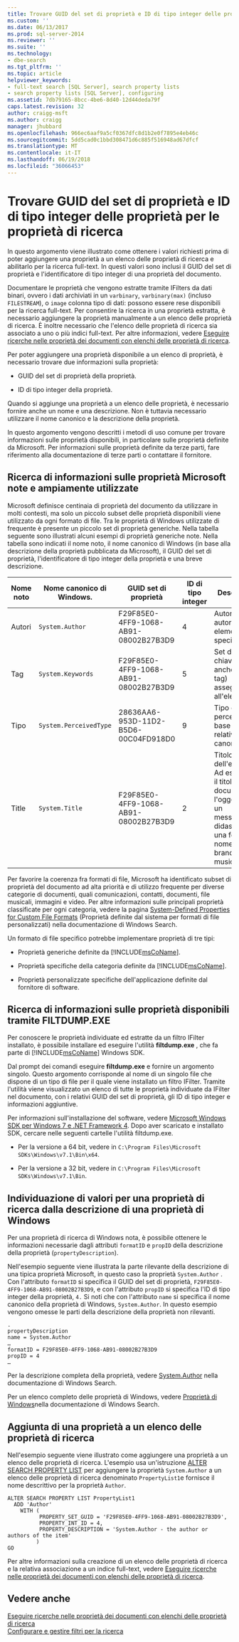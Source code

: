 ```yaml
---
title: Trovare GUID del set di proprietà e ID di tipo integer delle proprietà per le proprietà di ricerca | Microsoft Docs
ms.custom: ''
ms.date: 06/13/2017
ms.prod: sql-server-2014
ms.reviewer: ''
ms.suite: ''
ms.technology:
- dbe-search
ms.tgt_pltfrm: ''
ms.topic: article
helpviewer_keywords:
- full-text search [SQL Server], search property lists
- search property lists [SQL Server], configuring
ms.assetid: 7db79165-8bcc-4be6-8d40-12d44deda79f
caps.latest.revision: 32
author: craigg-msft
ms.author: craigg
manager: jhubbard
ms.openlocfilehash: 966ec6aaf9a5cf0367dfc8d1b2e0f7895e4eb46c
ms.sourcegitcommit: 5dd5cad0c1bbd308471d6c885f516948ad67dfcf
ms.translationtype: MT
ms.contentlocale: it-IT
ms.lasthandoff: 06/19/2018
ms.locfileid: "36066453"
---
```

# <a name="find-property-set-guids-and-property-integer-ids-for-search-properties"></a>Trovare GUID del set di proprietà e ID di tipo integer delle proprietà per le proprietà di ricerca
  In questo argomento viene illustrato come ottenere i valori richiesti prima di poter aggiungere una proprietà a un elenco delle proprietà di ricerca e abilitarlo per la ricerca full-text. In questi valori sono inclusi il GUID del set di proprietà e l'identificatore di tipo integer di una proprietà del documento.  
  
 Documentare le proprietà che vengono estratte tramite IFilters da dati binari, ovvero i dati archiviati in un `varbinary`, `varbinary(max)` (incluso `FILESTREAM`), o `image` colonna tipo di dati: possono essere rese disponibili per la ricerca full-text. Per consentire la ricerca in una proprietà estratta, è necessario aggiungere la proprietà manualmente a un elenco delle proprietà di ricerca. È inoltre necessario che l'elenco delle proprietà di ricerca sia associato a uno o più indici full-text. Per altre informazioni, vedere [Eseguire ricerche nelle proprietà dei documenti con elenchi delle proprietà di ricerca](search-document-properties-with-search-property-lists.md).  
  
 Per poter aggiungere una proprietà disponibile a un elenco di proprietà, è necessario trovare due informazioni sulla proprietà:  
  
-   GUID del set di proprietà della proprietà.  
  
-   ID di tipo integer della proprietà.  
  
 Quando si aggiunge una proprietà a un elenco delle proprietà, è necessario fornire anche un nome e una descrizione. Non è tuttavia necessario utilizzare il nome canonico e la descrizione della proprietà.  
  
 In questo argomento vengono descritti i metodi di uso comune per trovare informazioni sulle proprietà disponibili, in particolare sulle proprietà definite da Microsoft. Per informazioni sulle proprietà definite da terze parti, fare riferimento alla documentazione di terze parti o contattare il fornitore.  
  
##  <a name="wellknown"></a> Ricerca di informazioni sulle proprietà Microsoft note e ampiamente utilizzate  
 Microsoft definisce centinaia di proprietà del documento da utilizzare in molti contesti, ma solo un piccolo subset delle proprietà disponibili viene utilizzato da ogni formato di file. Tra le proprietà di Windows utilizzate di frequente è presente un piccolo set di proprietà generiche. Nella tabella seguente sono illustrati alcuni esempi di proprietà generiche note. Nella tabella sono indicati il nome noto, il nome canonico di Windows (in base alla descrizione della proprietà pubblicata da Microsoft), il GUID del set di proprietà, l'identificatore di tipo integer della proprietà e una breve descrizione.  
  
|Nome noto|Nome canonico di Windows.|GUID set di proprietà|ID di tipo integer|Description|  
|----------------------|----------------------------|-----------------------|----------------|-----------------|  
|Autori|`System.Author`|F29F85E0-4FF9-1068-AB91-08002B27B3D9|4|Autore o autori di un elemento specificato.|  
|Tag|`System.Keywords`|F29F85E0-4FF9-1068-AB91-08002B27B3D9|5|Set di parole chiave (note anche come tag) assegnate all'elemento.|  
|Tipo|`System.PerceivedType`|28636AA6-953D-11D2-B5D6-00C04FD918D0|9|Tipo di file percepito in base al relativo tipo canonico.|  
|Title|`System.Title`|F29F85E0-4FF9-1068-AB91-08002B27B3D9|2|Titolo dell'elemento. Ad esempio, il titolo di un documento, l'oggetto di un messaggio, la didascalia di una foto o il nome di un brano musicale.|  
  
 Per favorire la coerenza fra formati di file, Microsoft ha identificato subset di proprietà del documento ad alta priorità e di utilizzo frequente per diverse categorie di documenti, quali comunicazioni, contatti, documenti, file musicali, immagini e video. Per altre informazioni sulle principali proprietà classificate per ogni categoria, vedere la pagina [System-Defined Properties for Custom File Formats](http://go.microsoft.com/fwlink/?LinkId=144336) (Proprietà definite dal sistema per formati di file personalizzati) nella documentazione di Windows Search.  
  
 Un formato di file specifico potrebbe implementare proprietà di tre tipi:  
  
-   Proprietà generiche definite da [!INCLUDE[msCoName](../../includes/msconame-md.md)].  
  
-   Proprietà specifiche della categoria definite da [!INCLUDE[msCoName](../../includes/msconame-md.md)].  
  
-   Proprietà personalizzate specifiche dell'applicazione definite dal fornitore di software.  
  
##  <a name="filtdump"></a> Ricerca di informazioni sulle proprietà disponibili tramite FILTDUMP.EXE  
 Per conoscere le proprietà individuate ed estratte da un filtro IFilter installato, è possibile installare ed eseguire l'utilità **filtdump.exe** , che fa parte di [!INCLUDE[msCoName](../../includes/msconame-md.md)] Windows SDK.  
  
 Dal prompt dei comandi eseguire **filtdump.exe** e fornire un argomento singolo. Questo argomento corrisponde al nome di un singolo file che dispone di un tipo di file per il quale viene installato un filtro IFilter. Tramite l'utilità viene visualizzato un elenco di tutte le proprietà individuate da IFilter nel documento, con i relativi GUID del set di proprietà, gli ID di tipo integer e informazioni aggiuntive.  
  
 Per informazioni sull'installazione del software, vedere [Microsoft Windows SDK per Windows 7 e .NET Framework 4](http://go.microsoft.com/fwlink/?LinkId=212980). Dopo aver scaricato e installato SDK, cercare nelle seguenti cartelle l'utilità filtdump.exe.  
  
-   Per la versione a 64 bit, vedere in `C:\Program Files\Microsoft SDKs\Windows\v7.1\Bin\x64`.  
  
-   Per la versione a 32 bit, vedere in `C:\Program Files\Microsoft SDKs\Windows\v7.1\Bin`.  
  
##  <a name="propdesc"></a> Individuazione di valori per una proprietà di ricerca dalla descrizione di una proprietà di Windows  
 Per una proprietà di ricerca di Windows nota, è possibile ottenere le informazioni necessarie dagli attributi `formatID` e `propID` della descrizione della proprietà (`propertyDescription`).  
  
 Nell'esempio seguente viene illustrata la parte rilevante della descrizione di una tipica proprietà Microsoft, in questo caso la proprietà `System.Author` . Con l'attributo `formatID` si specifica il GUID del set di proprietà, `F29F85E0-4FF9-1068-AB91-08002B27B3D9`, e con l'attributo `propID` si specifica l'ID di tipo integer della proprietà, `4.` Si noti che con l'attributo `name` si specifica il nome canonico della proprietà di Windows, `System.Author`. In questo esempio vengono omesse le parti della descrizione della proprietà non rilevanti.  
  
```  
.  
propertyDescription  
name = System.Author  
…  
formatID = F29F85E0-4FF9-1068-AB91-08002B27B3D9  
propID = 4  
…  
```  
  
 Per la descrizione completa della proprietà, vedere [System.Author](http://go.microsoft.com/fwlink/?LinkId=144337) nella documentazione di Windows Search.  
  
 Per un elenco completo delle proprietà di Windows, vedere [Proprietà di Windows](http://go.microsoft.com/fwlink/?LinkId=215013)nella documentazione di Windows Search.  
  
##  <a name="examples"></a> Aggiunta di una proprietà a un elenco delle proprietà di ricerca  
 Nell'esempio seguente viene illustrato come aggiungere una proprietà a un elenco delle proprietà di ricerca. L'esempio usa un'istruzione [ALTER SEARCH PROPERTY LIST](/sql/t-sql/statements/alter-search-property-list-transact-sql) per aggiungere la proprietà `System.Author` a un elenco delle proprietà di ricerca denominato `PropertyList1`e fornisce il nome descrittivo per la proprietà `Author`.  
  
```  
ALTER SEARCH PROPERTY LIST PropertyList1   
  ADD 'Author'  
    WITH (  
          PROPERTY_SET_GUID = 'F29F85E0-4FF9-1068-AB91-08002B27B3D9',  
          PROPERTY_INT_ID = 4,   
          PROPERTY_DESCRIPTION = 'System.Author - the author or authors of the item'   
         )  
GO  
```  
  
 Per altre informazioni sulla creazione di un elenco delle proprietà di ricerca e la relativa associazione a un indice full-text, vedere [Eseguire ricerche nelle proprietà dei documenti con elenchi delle proprietà di ricerca](search-document-properties-with-search-property-lists.md).  
  
## <a name="see-also"></a>Vedere anche  
 [Eseguire ricerche nelle proprietà dei documenti con elenchi delle proprietà di ricerca](search-document-properties-with-search-property-lists.md)   
 [Configurare e gestire filtri per la ricerca](configure-and-manage-filters-for-search.md)  
  
  
